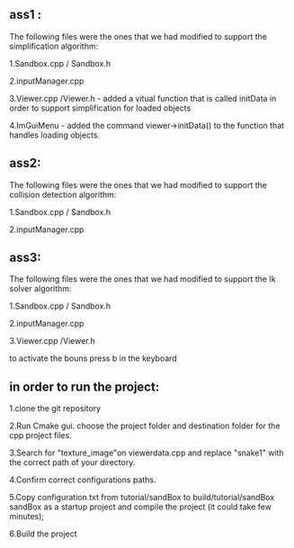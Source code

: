 ass1 :
---
The following files were the ones that we had modified to support the simplification algorithm:

1.Sandbox.cpp / Sandbox.h

2.inputManager.cpp

3.Viewer.cpp /Viewer.h - added a vitual function that is called initData in order to support simplification for loaded objects

4.ImGuiMenu - added the command viewer->initData() to the function that handles loading objects.

ass2:
---
The following files were the ones that we had modified to support the collision detection algorithm:

1.Sandbox.cpp / Sandbox.h

2.inputManager.cpp

ass3:
---
The following files were the ones that we had modified to support the Ik solver algorithm:

1.Sandbox.cpp / Sandbox.h

2.inputManager.cpp

3.Viewer.cpp /Viewer.h

to activate the bouns press b in the keyboard

in order to run the project:
---
1.clone the git repository

2.Run Cmake gui. choose the project folder and destination folder for the cpp project files.

3.Search for "texture_image"on viewerdata.cpp and replace "snake1" with the correct path of your directory.

4.Confirm correct configurations paths.

5.Copy configuration.txt from tutorial/sandBox to build/tutorial/sandBox sandBox as a startup project and compile the project (it could take few minutes);

6.Build the project
